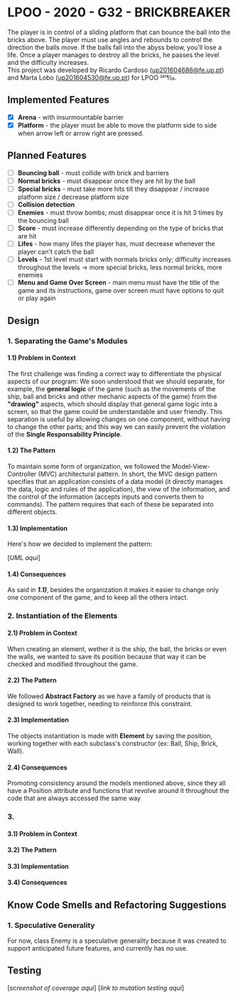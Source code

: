 # LPOO - 2020 - G32 - BRICKBREAKER

The player is in control of a sliding platform that can bounce the ball into the bricks above. The player must use angles and rebounds to control the direction the balls move. If the balls fall into the abyss below, you’ll lose a life. Once a player manages to destroy all the bricks, he passes the level and the difficulty increases.  
This project was developed by Ricardo Cardoso (up201604686@fe.up.pt) and Marta Lobo (up201604530@fe.up.pt) for LPOO 2019⁄20.


## Implemented Features
- [x] **Arena** - with insurmountable barrier
- [x] **Platform** - the player must be able to move the platform side to side when arrow left or arrow right are pressed.

## Planned Features
- [ ] **Bouncing ball** - must collide with brick and barriers
- [ ] **Normal bricks** - must disappear once they are hit by the ball
- [ ] **Special bricks** - must take more hits till they disappear / increase platform size / decrease platform size
- [ ] **Collision detection** 
- [ ] **Enemies** - must throw bombs; must disappear once it is hit 3 times by the bouncing ball
- [ ] **Score** - must increase differently depending on the type of bricks that are hit 
- [ ] **Lifes** - how many lifes the player has, must decrease whenever the player can't catch the ball
- [ ] **Levels** - 1st level must start with normals bricks only; difficulty increases throughout the levels -> more special bricks, less normal bricks, more enemies 
- [ ] **Menu and Game Over Screen** - main menu must have the title of the game and its instructions, game over screen must have options to quit or play again

## Design 
### 1. Separating the Game's Modules
#### 1.1) Problem in Context
The first challenge was finding a correct way to differentiate the physical aspects of our program: 
We soon understood that we should separate, for example, the **general logic** of the game (such as the movements of the ship, ball and bricks and other mechanic aspects of the game) from the **"drawing"** aspects, which should display that general game logic into a screen, so that the game could be understandable and user friendly. 
This separation is useful by allowing changes on one component, without having to change the other parts; and this way we can easily prevent the violation of the **Single Responsability Principle**.

#### 1.2) The Pattern
To maintain some form of organization, we followed the Model-View-Controller (MVC) architectural pattern.
In short, the MVC design pattern specifies that an application consists of a data model (it directly manages the data, logic and rules of the application),
the view of the information, and the control of the information (accepts inputs and converts them to commands). 
The pattern requires that each of these be separated into different objects. 

#### 1.3) Implementation
Here's how we decided to implement the pattern:

[_UML aqui_]

#### 1.4) Consequences
As said in _**1.1)**_, besides the organization it makes it easier to change only one component of the game, and to keep all the others intact.

### 2. Instantiation of the Elements
#### 2.1) Problem in Context 
When creating an element, wether it is the ship, the ball, the bricks or even the walls, we wanted to save its position because that way it can be checked and modified throughout the game.

#### 2.2) The Pattern
We followed **Abstract Factory** as we have a family of products that is designed to work together, needing to reinforce this constraint.

#### 2.3) Implementation
The objects instantiation is made with **Element** by saving the position, working together with each subclass's constructor (ex: Ball, Ship, Brick, Wall). 

#### 2.4) Consequences
Promoting consistency around the models mentioned above, since they all have a Position attribute and functions that revolve around it throughout the code that are always accessed the same way

### 3. 
#### 3.1) Problem in Context

#### 3.2) The Pattern

#### 3.3) Implementation

#### 3.4) Consequences


## Know Code Smells and Refactoring Suggestions 
### 1. Speculative Generality
For now, class Enemy is a speculative generality because it was created to support anticipated future features, and currently has no use.



## Testing

[_screenshot of coverage aqui_]
[_link to mutation testing aqui_]

